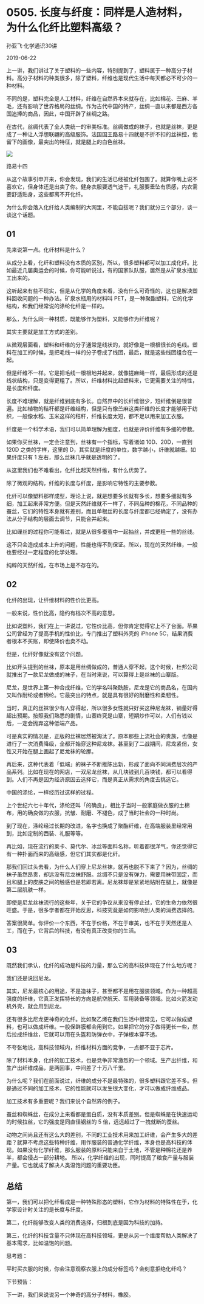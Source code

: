 # 0505. 长度与纤度：同样是人造材料，为什么化纤比塑料高级？

孙亚飞·化学通识30讲

2019-06-22

上一讲，我们讲过了关于塑料的一些内容，特别提到了，塑料属于一种高分子材料。高分子材料的种类很多，除了塑料，纤维也是现代生活中每天都必不可少的一种材料。

不同的是，塑料完全是人工材料，纤维在自然界本来就存在，比如棉花、苎麻、羊毛，还有影响了世界格局的丝绸。作为古代中国的特产，丝绸一直以来都是西方各国追捧的商品，因此，中国开辟了丝绸之路。

在古代，丝绸代表了全人类统一的审美标准。丝绸做成的袜子，也就是丝袜，更是成了一种让人浮想联翩的高级服饰。法国国王路易十四就是不折不扣的丝袜控，他留下的画像，最突出的特征，就是腿上的白色丝袜。

![](./res/2019106.jpg)

路易十四

从这个故事引申开来，你会发现，我们的生活已经被化纤包围了。就算你嘴上说不喜欢它，但身体还是出卖了你。健身衣服要透气速干，礼服要垂坠有质感，内衣需要舒适贴身，这些都离不开化纤。

为什么你会落入化纤给人类编制的大网里，不能自拔呢？我们就分三个部分，谈一谈这个话题。

## 01

先来说第一点。化纤材料是什么？

从成分上看，化纤和塑料没有本质的区别，所以，很多塑料都可以加工成化纤。比如最近几届奥运会的时候，你可能听说过，有的国家队队服，居然是从矿泉水瓶加工出来的。

这听起来有些不现实，但是从化学的角度来看，没有什么可奇怪的，这也是解决塑料回收问题的一种办法。矿泉水瓶用的材料叫 PET，是一种聚酯塑料，它的化学结构，和我们经常说的涤纶化纤是一样的。

那么，为什么同一种材质，既能够作为塑料，又能够作为纤维呢？

其实主要就是加工方式的差别。

从微观层面看，塑料和纤维的分子通常是线状的，就好像是一根根很长的毛线。塑料在加工的时候，是把毛线一样的分子卷成了线团，最后，就是这些线团组合在一起。

但是纤维不一样。它是把毛线一根根地并起来，就像搓麻绳一样，最后形成的还是线状结构，只是变得更粗了。所以，纤维材料比起塑料来，它更需要关注的特性，是长度和纤度。

长度不难理解，就是纤维到底有多长。自然界中的长纤维很少，短纤维倒是很普遍。比如植物的秸秆都是纤维结构，但是只有像苎麻这类纤维的长度才能够用于纺织，一般像水稻、玉米这样的秸秆，纤维长度太短，都不足以用来加工衣服。

纤度是一个科学术语，我们可以简单理解为细度，也就是评价纤维有多细的参数。

如果你买丝袜，一定会注意到，丝袜有一个指标，写着诸如 10D、20D，一直到 120D 之类的字样，这里的 D，其实就是纤度的单位，数字越小，纤维就越细。如果纤度只有 1 左右，那么丝袜几乎就是透明的了。

从这里我们也不难看出，化纤比起天然纤维，有什么优势了。

除了微观的结构，纤维的长度与纤度，是影响它特性的主要参数。

化纤可以像塑料那样成型，理论上说，就是想要多长就有多长，想要多细就有多细，加工起来非常方便。但是天然纤维就不一样了，不同品种的棉花，不同品种的蚕丝，它们的特性本身就有差别，而且单根丝的长度与纤度都已经确定了，没有办法从分子结构的层面去调节，只能合并起来。

比如缫丝的过程你可能看过，就是从很多蚕茧中一起抽丝，并成更粗一些的丝线。

这不只会造成成本上升的问题，性能也得不到保证。所以，现在的天然纤维，一般也要经过一定程度的化学处理。

纯粹的天然纤维，在市场上是不存在的。

## 02

化纤的出现，让纤维材料的性价比更高。

一般来说，性价比高，隐约有档次不高的意思。

比如说塑料，我们在上一讲说过，它性价比高，但你肯定觉得它上不了台面。苹果公司曾经为了提高手机的性价比，专门推出了塑料外壳的 iPhone 5C，结果消费者根本不买账，即使降价也卖不动。

但是，化纤好像就没有这个问题。

比如开头提到的丝袜，原本是用丝绸做成的，普通人穿不起，这个时候，杜邦公司就推出了一款尼龙做成的袜子，在当时来说，可以算得上是丝袜的山寨版。

尼龙，是世界上第一种合成纤维，它的学名叫聚酰胺，尼龙是它的商品名，在国内又叫作耐纶或者锦纶。它最突出的特点，就是具有很好的耐磨性和柔韧性。

当时，真正的丝袜很少有人穿得起，所以很多女性就只好买这种尼龙袜，销量好得超出预期。按照我们熟悉的剧情，山寨终究是山寨，短期炒作可以，人们有钱以后，一定会抛弃这种低端产品。

可是真实的情况是，正版的丝袜居然被淘汰了。原本那些上流社会的贵族，也像是进行了一次消费降级，全都开始穿这种尼龙袜。甚至到了二战期间，尼龙紧俏，女性又开始在腿上画起了尼龙袜的轮廓。

再后来，这种代表着「低端」的袜子不断推陈出新，形成了面向不同消费层次的产品系列。比如在现在的网店，一双尼龙丝袜，从几块钱到几百块钱，都可以看得到。人们不再是因为经济原因去选择它，而是真正从需求的角度去挑选它。

中国的涤纶，一样经历过这样的过程。

上个世纪六七十年代，涤纶还叫「的确良」，相比于当时一般家庭做衣服的土棉布，用的确良做的衣服，抗皱、耐磨、不褪色，成了当时社会的一种时尚。

到了现在，涤纶经过长期的改进，名字也换成了聚酯纤维，在高端服装里经常用到，比如定制的西装、礼服等等。

再比如，现在流行的莱卡、莫代尔、冰丝等面料名称，听着都很洋气，你还觉得它有一种扑面而来的高级感，但它们其实都是化纤。

那我们回过头去看，为什么人们穿上尼龙丝袜，就再也脱不下来了？因为，丝绸的袜子虽然昂贵，却远没有尼龙袜舒服。丝绸不只是没有弹力，需要用袜带固定，而且和腿上的皮肤之间的触感也是若即若离。尼龙袜却是紧紧地贴附在腿上，就像是第二层肌肤一样。

即使是尼龙丝袜流行的这些年，关于它的争议从来没有停止过，它的生命力依然很旺盛。于是，很多学者都在开始反思，科技究竟是如何影响到人类的消费选择的。

答案很简单。你评价一个东西，不在于价格，不在于审美，也不在于天然还是人工，而在于，它背后的科技，有没有真正改变你的生活。

## 03

既然我们承认，化纤的成功是科技的力量，那么它的高科技体现在了什么地方呢？

我们还是说回尼龙。

其实，尼龙最核心的用途，不是造袜子，甚至都不是用在服装领域。作为一种超高强度的纤维，它真正发挥特长的方向是航空航天、军用装备等领域。比如火箭发动机外壳，就会用到尼龙。

还有很多比尼龙更神奇的化纤。比如聚乙烯在我们生活中很常见，它可以做成塑料，也可以做成纤维。一般保鲜膜都会用到它。如果把它的分子做得更长一些，然后拉成纤维丝，它就可以用在头盔和防弹衣中，子弹根本穿不透。

不夸张地说，高科技领域内，纤维材料方面的竞争，一点都不亚于芯片。

除了材料本身，化纤的加工技术，也是竞争非常激烈的一个领域。生产出纤维，和生产出纤维成品，是两回事，中间差了十万八千里。

为什么呢？我们在前面说过，纤维的成分不是最特殊的，很多塑料跟它差不多。但是通过不同的加工技术，它的性能就可以发生很大变化，才可以做成纤维成品。

加工技术有多重要呢？我们来说个自然界的例子。

蚕丝和蜘蛛丝，在成分上来看都是蛋白质，没有本质差别。但是蜘蛛是在快速运动的时候拉丝，它的强度是同直径钢丝的 5 倍，远远超过了一拽就断的蚕丝。

动物之间尚且还有这么大的差别，不同的工业技术用来加工纤维，会产生多大的差距？就算不考虑这些特种纤维，用作服装的普通化学纤维，本身也是高科技的体现。如果没有化学纤维，那么服装的原料只能来自于土地，不管是种棉花还是养羊，都会侵占一部分耕地。
所以，化学纤维的出现，同时提高了粮食产量与服装产量。它也就成了解决人类温饱问题的重要功臣。

## 总结

第一，我们可以把化纤看成是一种特殊形态的塑料，它作为材料的特殊性在于，化学家设计时关注的是长度与纤度。

第二，化纤能够改变人类的消费选择，归根到底是因为科技的加持。

第三，化纤的科技含量不只体现在高科技领域，更是从另一个维度帮助人类解决了基本需求，比如温饱的问题。

思考题：

平时买衣服的时候，你会注意观察衣服上的成分标签吗？会刻意拒绝化纤吗？

下节预告：

下一讲，我们来说说另一个神奇的高分子材料，橡胶。